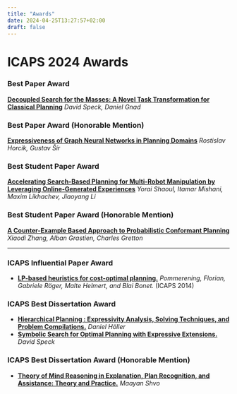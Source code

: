 ```yaml
---
title: "Awards"
date: 2024-04-25T13:27:57+02:00
draft: false
---
```


# ICAPS 2024 Awards

### Best Paper Award

[**Decoupled Search for the Masses: A Novel Task Transformation for Classical Planning**](https://openreview.net/forum?id=sqzyJpjsha) *David Speck, Daniel Gnad*

### Best Paper Award (Honorable Mention)

[**Expressiveness of Graph Neural Networks in Planning Domains**](https://openreview.net/forum?id=pKEkSAPSGJ) *Rostislav Horcik, Gustav Šír*

### Best Student Paper Award

[**Accelerating Search-Based Planning for Multi-Robot Manipulation by Leveraging Online-Generated Experiences**](https://openreview.net/forum?id=aq8LOMsYgc) *Yorai Shaoul, Itamar Mishani, Maxim Likhachev, Jiaoyang Li*

### Best Student Paper Award (Honorable Mention)

[**A Counter-Example Based Approach to Probabilistic Conformant Planning**](https://openreview.net/forum?id=gg527bL2Oi) *Xiaodi Zhang, Alban Grastien, Charles Gretton*

----

### ICAPS Influential Paper Award

* [**LP-based heuristics for cost-optimal planning.**](https://ojs.aaai.org/index.php/ICAPS/article/view/13621) *Pommerening, Florian, Gabriele Röger, Malte Helmert, and Blai Bonet.* (ICAPS 2014)

### ICAPS Best Dissertation Award

* [**Hierarchical Planning : Expressivity Analysis, Solving Techniques, and Problem Compilations.**](https://oparu.uni-ulm.de/items/a6c64b47-76e7-4532-8179-3e215a9eac9c) *Daniel Höller*
* [**Symbolic Search for Optimal Planning with Expressive Extensions.**](https://freidok.uni-freiburg.de/data/225448) *David Speck*

### ICAPS Best Dissertation Award (Honorable Mention)

* [**Theory of Mind Reasoning in Explanation, Plan Recognition, and Assistance: Theory and Practice.**](https://tspace.library.utoronto.ca/handle/1807/128071) *Maayan Shvo*
